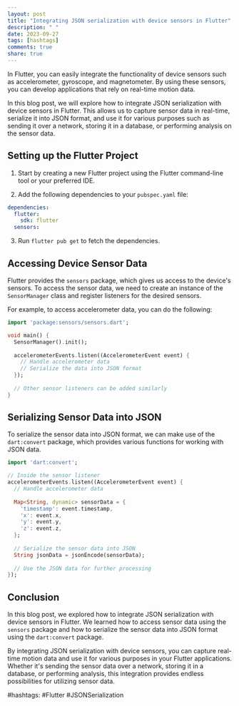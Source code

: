 ```yaml
---
layout: post
title: "Integrating JSON serialization with device sensors in Flutter"
description: " "
date: 2023-09-27
tags: [hashtags]
comments: true
share: true
---
```


In Flutter, you can easily integrate the functionality of device sensors such as accelerometer, gyroscope, and magnetometer. By using these sensors, you can develop applications that rely on real-time motion data.

In this blog post, we will explore how to integrate JSON serialization with device sensors in Flutter. This allows us to capture sensor data in real-time, serialize it into JSON format, and use it for various purposes such as sending it over a network, storing it in a database, or performing analysis on the sensor data.

## Setting up the Flutter Project

1. Start by creating a new Flutter project using the Flutter command-line tool or your preferred IDE.
   
2. Add the following dependencies to your `pubspec.yaml` file:

```yaml
dependencies:
  flutter:
    sdk: flutter
  sensors:
```

3. Run `flutter pub get` to fetch the dependencies.

## Accessing Device Sensor Data

Flutter provides the `sensors` package, which gives us access to the device's sensors. To access the sensor data, we need to create an instance of the `SensorManager` class and register listeners for the desired sensors.

For example, to access accelerometer data, you can do the following:

```dart
import 'package:sensors/sensors.dart';

void main() {
  SensorManager().init();
  
  accelerometerEvents.listen((AccelerometerEvent event) {
    // Handle accelerometer data
    // Serialize the data into JSON format
  });
  
  // Other sensor listeners can be added similarly
}
```

## Serializing Sensor Data into JSON

To serialize the sensor data into JSON format, we can make use of the `dart:convert` package, which provides various functions for working with JSON data.

```dart
import 'dart:convert';

// Inside the sensor listener
accelerometerEvents.listen((AccelerometerEvent event) {
  // Handle accelerometer data
  
  Map<String, dynamic> sensorData = {
    'timestamp': event.timestamp,
    'x': event.x,
    'y': event.y,
    'z': event.z,
  };
  
  // Serialize the sensor data into JSON
  String jsonData = jsonEncode(sensorData);
  
  // Use the JSON data for further processing
});
```

## Conclusion

In this blog post, we explored how to integrate JSON serialization with device sensors in Flutter. We learned how to access sensor data using the `sensors` package and how to serialize the sensor data into JSON format using the `dart:convert` package.

By integrating JSON serialization with device sensors, you can capture real-time motion data and use it for various purposes in your Flutter applications. Whether it's sending the sensor data over a network, storing it in a database, or performing analysis, this integration provides endless possibilities for utilizing sensor data.

#hashtags: #Flutter #JSONSerialization